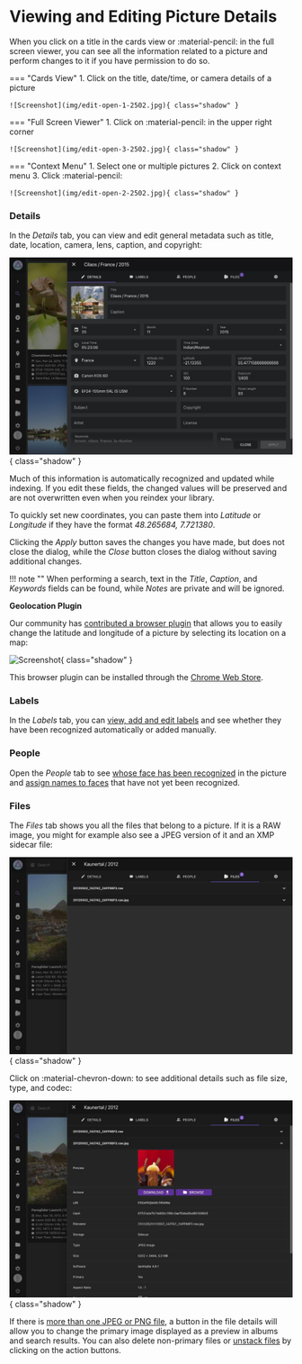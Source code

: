 # Viewing and Editing Picture Details

When you click on a title in the cards view or :material-pencil: in the full screen viewer, you can see all the information related to a picture and perform changes to it if you have permission to do so.

=== "Cards View"
     1. Click on the title, date/time, or camera details of a picture

    ![Screenshot](img/edit-open-1-2502.jpg){ class="shadow" }

=== "Full Screen Viewer"
     1. Click on :material-pencil: in the upper right corner

    ![Screenshot](img/edit-open-3-2502.jpg){ class="shadow" }

=== "Context Menu"
     1. Select one or multiple pictures
     2. Click on context menu
     3. Click :material-pencil:

    ![Screenshot](img/edit-open-2-2502.jpg){ class="shadow" }

### Details ###

In the *Details* tab, you can view and edit general metadata such as title, date, location, camera, lens, caption, and copyright:

![Screenshot](img/edit-details-2502.jpg){ class="shadow" }

Much of this information is automatically recognized and updated while indexing. If you edit these fields, the changed values will be preserved and are not overwritten even when you reindex your library.

To quickly set new coordinates, you can paste them into *Latitude* or *Longitude* if they have the format *48.265684, 7.721380*.

Clicking the *Apply* button saves the changes you have made, but does not close the dialog, while the *Close* button closes the dialog without saving additional changes.

!!! note ""
    When performing a search, text in the *Title*, *Caption*, and *Keywords* fields can be found, while *Notes* are private and will be ignored.
    
**Geolocation Plugin**

Our community has [contributed a browser plugin](https://github.com/andyvalerio/photoprism-geolocation) that allows you to easily change the latitude and longitude of a picture by selecting its location on a map:

![Screenshot](https://valerio.nu/maps/geolocation.jpg){ class="shadow" }

This browser plugin can be installed through the [Chrome Web Store](https://chrome.google.com/webstore/detail/geolocation-plugin-for-ph/oggmpodnbdcmfiognbkkeffacpeaifch).
    
### Labels ###

In the *Labels* tab, you can [view, add and edit labels](labels.md) and see whether they have been recognized automatically or added manually.

### People ###

Open the *People* tab to see [whose face has been recognized](people.md#change-people-assignments) in the picture and [assign names to faces](people.md#assign-names-to-faces) that have not yet been recognized.

### Files ###

The *Files* tab shows you all the files that belong to a picture. If it is a RAW image, you might for example also see a JPEG version of it and an XMP sidecar file:

![Screenshot](img/edit-files-1-2503.jpg){ class="shadow" }

Click on :material-chevron-down: to see additional details such as file size, type, and codec: 

![Screenshot](img/edit-files-2-2503.jpg){ class="shadow" }

If there is [more than one JPEG or PNG file](stacks.md), a button in the file details will allow you to change the primary image displayed as a preview in albums and search results. You can also delete non-primary files or [unstack files](stacks.md) by clicking on the action buttons.